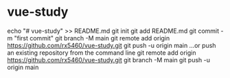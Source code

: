 # vue-study

echo "# vue-study" >> README.md
git init
git add README.md
git commit -m "first commit"
git branch -M main
git remote add origin https://github.com/rx5460/vue-study.git
git push -u origin main
…or push an existing repository from the command line
git remote add origin https://github.com/rx5460/vue-study.git
git branch -M main
git push -u origin main
